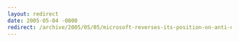 ```yaml
---
layout: redirect
date: 2005-05-04 -0800
redirect: /archive/2005/05/05/microsoft-reverses-its-position-on-anti-discrimination-bill.aspx/
---
```

